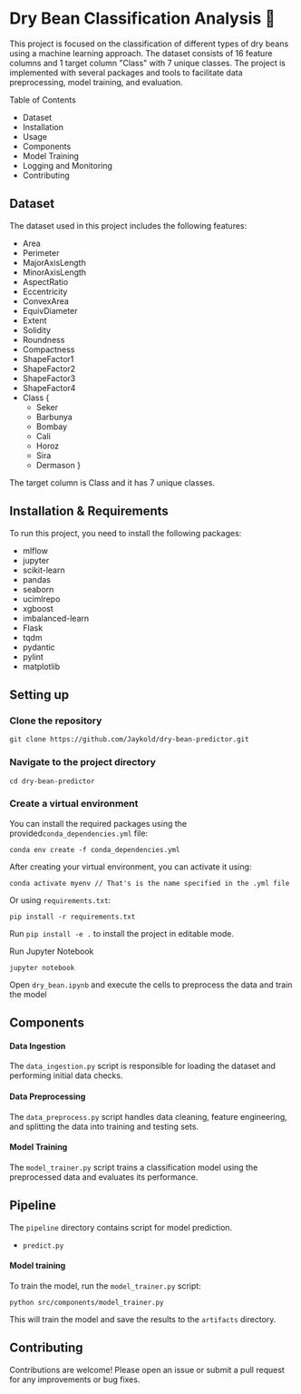 # Dry Bean Classification Analysis 🚀

This project is focused on the classification of different types of dry beans using a machine learning approach. The dataset consists of 16 feature columns and 1 target column "Class" with 7 unique classes. The project is implemented with several packages and tools to facilitate data preprocessing, model training, and evaluation.

Table of Contents
* Dataset
* Installation
* Usage
* Components
* Model Training
* Logging and Monitoring
* Contributing

## Dataset
The dataset used in this project includes the following features:
* Area
* Perimeter
* MajorAxisLength
* MinorAxisLength
* AspectRatio
* Eccentricity
* ConvexArea
* EquivDiameter
* Extent
* Solidity
* Roundness
* Compactness
* ShapeFactor1
* ShapeFactor2
* ShapeFactor3
* ShapeFactor4
* Class {
    * Seker
    * Barbunya
    * Bombay
    * Cali
    * Horoz
    * Sira
    * Dermason
}

The target column is Class and it has 7 unique classes.

## Installation & Requirements
To run this project, you need to install the following packages:
* mlflow
* jupyter
* scikit-learn
* pandas
* seaborn
* ucimlrepo
* xgboost
* imbalanced-learn
* Flask
* tqdm
* pydantic
* pylint
* matplotlib

## Setting up

### Clone the repository

```git clone https://github.com/Jaykold/dry-bean-predictor.git```

### Navigate to the project directory

```cd dry-bean-predictor```

### Create a virtual environment
You can install the required packages using the provided`conda_dependencies.yml` file:

```conda env create -f conda_dependencies.yml```

After creating your virtual environment, you can activate it using:

<codespace/>```conda activate myenv // That's is the name specified in the .yml file```</codespace>

Or using `requirements.txt`:

```pip install -r requirements.txt```

Run ```pip install -e .``` to install the project in editable mode.

Run Jupyter Notebook

```jupyter notebook```

Open `dry_bean.ipynb` and execute the cells to preprocess the data and train the model

## Components

#### Data Ingestion
The `data_ingestion.py` script is responsible for loading the dataset and performing initial data checks.

#### Data Preprocessing
The `data_preprocess.py` script handles data cleaning, feature engineering, and splitting the data into training and testing sets.

#### Model Training
The `model_trainer.py` script trains a classification model using the preprocessed data and evaluates its performance.

## Pipeline
The `pipeline` directory contains script for model prediction.
* `predict.py`

#### Model training
To train the model, run the `model_trainer.py` script:

```python src/components/model_trainer.py```

This will train the model and save the results to the `artifacts` directory.

## Contributing
Contributions are welcome! Please open an issue or submit a pull request for any improvements or bug fixes.
